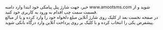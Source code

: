 <p>خیر، جهت شارژ پنل پیامکی خود ابتدا وارد دامنه www.amootsms.com شوید و از قسمت سمت چپ اقدام به ورود به کاربری خود کنید.<br>در صفحه نخست بعد از کلیک روی شارژ آنلاین مبلغ دلخواه خود را وارد کرده و یا از مبالغ پیشفرض یکی را انتخاب کرده و با کلیک بر روی پرداخت آنلاین وارد درگاه بانکی شوید.</p>